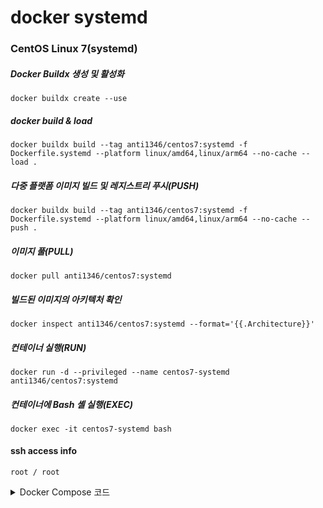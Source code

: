 # docker systemd

### CentOS Linux 7(systemd)
##### Docker Buildx 생성 및 활성화
```
docker buildx create --use
```
##### docker build & load
```
docker buildx build --tag anti1346/centos7:systemd -f Dockerfile.systemd --platform linux/amd64,linux/arm64 --no-cache --load .
```
##### 다중 플랫폼 이미지 빌드 및 레지스트리 푸시(PUSH)
```
docker buildx build --tag anti1346/centos7:systemd -f Dockerfile.systemd --platform linux/amd64,linux/arm64 --no-cache --push .
```
##### 이미지 풀(PULL)
```
docker pull anti1346/centos7:systemd
```
##### 빌드된 이미지의 아키텍처 확인
```
docker inspect anti1346/centos7:systemd --format='{{.Architecture}}'
```
##### 컨테이너 실행(RUN)
```
docker run -d --privileged --name centos7-systemd anti1346/centos7:systemd
```
##### 컨테이너에 Bash 셸 실행(EXEC)
```
docker exec -it centos7-systemd bash
```
#### ssh access info
```
root / root
```


<details>
<summary>Docker Compose 코드</summary>

## docker-compose
#### docker-compose build

```
docker-compose build --no-cache
```
```
docker-compose up -d; docker-compose ps; docker-compose logs -f
```
```
docker-compose up --build -d; docker-compose ps; docker-compose logs -f
```

###### docker container ip
```
docker inspect --format='{{range .NetworkSettings.Networks}}{{.IPAddress}}{{end}}' ssh-server
```

<details>
<summary>README 백업</summary>

</details>
